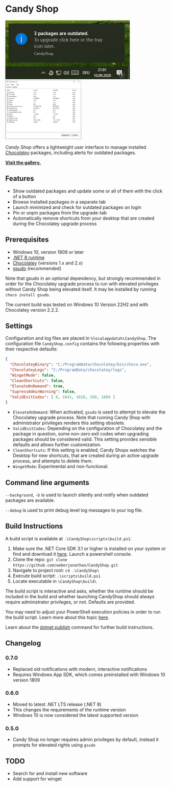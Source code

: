 # Candy Shop
![CandyShop Example](/docs/example.jpg)
<img src="/docs/upgrade.jpg" alt="upgrade view" height="184px"/>

_Candy Shop_ offers a lightweight user interface to manage installed _[Chocolatey](https://chocolatey.org/)_ packages, including alerts for outdated packages.

__[Visit the gallery.](/docs/gallery.md)__

## Features
* Show outdated packages and update some or all of them with the click of a button
* Browse installed packages in a separate tab
* Launch minimized and check for outdated packages on login
* Pin or unpin packages from the upgrade-tab
* Automatically remove shortcuts from your desktop that are created during the Chocolatey upgrade process

## Prerequisites
- Windows 10, version 1809 or later
- [.NET 8 runtime](https://dotnet.microsoft.com/en-us/download/dotnet/8.0)
- [Chocolatey](https://chocolatey.org/) (versions 1.x and 2.x)
- [gsudo](https://github.com/gerardog/gsudo) (recommended)

Note that gsudo in an optional dependency, but strongly recommended in order for the Chocolatey upgrade process to run with elevated privileges without Candy Shop being elevated itself. It may be installed by running `choco install gsudo`.

The current build was tested on Windows 10 Version 22H2 and with Chocolatey version 2.2.2. 

## Settings
Configuration and log files are placed in `%localappdata%\CandyShop`. The configuration file `CandyShop.config` contains the following properties with their respective defaults:
```json
{
  "ChocolateyBinary": "C:/ProgramData/chocolatey/bin/choco.exe",
  "ChocolateyLogs": "C:/ProgramData/chocolatey/logs",
  "WingetMode": false,
  "CleanShortcuts": false,
  "ElevateOnDemand": true,
  "SupressAdminWarning": false,
  "ValidExitCodes": [ 0, 1641, 3010, 350, 1604 ]
}
```

- `ElevateOnDemand`: When activated, `gsudo` is used to attempt to elevate the Chocolatey upgrade process. Note that running Candy Shop with administrator privileges renders this setting obsolete.
- `ValidExitCodes`: Depending on the configuration of Chocolatey and the package in question, some non-zero exit codes when upgrading packages should be considered valid. This setting provides sensible defaults and allows further customization.
- `CleanShortcuts`: If this setting is enabled, Candy Shops watches the Desktop for new shortcuts, that are created during an active upgrade process, and attempts to delete them.
- `WingetMode`: Experimental and non-functional.

## Command line arguments
`--background`, `-b` is used to launch silently and notify when outdated packages are available.

`--debug` is used to print debug level log messages to your log file.

## Build Instructions
A build script is available at `.\CandyShop\scripts\build.ps1`.

1. Make sure the .NET Core SDK 3.1 or higher is installed on your system or find and download it [here](https://dotnet.microsoft.com/download/dotnet/3.1). Launch a powershell console.
1. Clone the repo: `git clone https://github.com/weberjonathan/CandyShop.git`
2. Navigate to project root: `cd .\CandyShop\`
3. Execute build script: `.\scripts\build.ps1`
4. Locate executable in `\CandyShop\build\`

The build script is interactive and asks, whether the runtime should be included in the build and whether launching CandyShop should always require administrator privileges, or not. Defaults are provided.

You may need to adjust your PowerShell execution policies in order to run the build script. Learn more about this topic [here](https://docs.microsoft.com/en-us/powershell/module/microsoft.powershell.core/about/about_execution_policies?view=powershell-7.2).

Learn about the [dotnet publish](https://docs.microsoft.com/en-us/dotnet/core/tools/dotnet-publish) command for further build instructions.

## Changelog

### 0.7.0

- Replaced old notifications with modern, interactive notifications
- Requires Windows App SDK, which comes preinstalled with Windows 10 version 1809

### 0.6.0

- Moved to latest .NET LTS release (.NET 8)
- This changes the requirements of the runtime version
- Windows 10 is now considered the latest supported version

### 0.5.0

- Candy Shop no longer requires admin privileges by default, instead it prompts for elevated rights using `gsudo`

## TODO
* Search for and install new software
* Add support for winget
